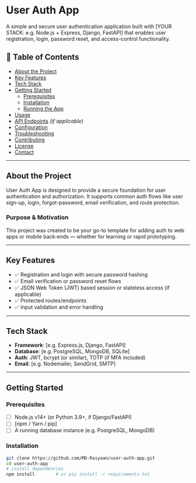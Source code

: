 # User Auth App

A simple and secure user authentication application built with [YOUR STACK: e.g. Node.js + Express, Django, FastAPI] that enables user registration, login, password reset, and access-control functionality.

## 📝 Table of Contents

- [About the Project](#about-the-project)  
- [Key Features](#key-features)  
- [Tech Stack](#tech-stack)  
- [Getting Started](#getting-started)  
  - [Prerequisites](#prerequisites)  
  - [Installation](#installation)  
  - [Running the App](#running-the-app)  
- [Usage](#usage)  
- [API Endpoints](#api-endpoints) *(if applicable)*  
- [Configuration](#configuration)  
- [Troubleshooting](#troubleshooting)  
- [Contributing](#contributing)  
- [License](#license)  
- [Contact](#contact)

---

## About the Project

User Auth App is designed to provide a secure foundation for user authentication and authorization. It supports common auth flows like user sign-up, login, forgot-password, email verification, and route protection.

### Purpose & Motivation  
This project was created to be your go-to template for adding auth to web apps or mobile back‑ends — whether for learning or rapid prototyping.

---

## Key Features

- ✅ Registration and login with secure password hashing  
- ✅ Email verification or password reset flows  
- ✅ JSON Web Token (JWT) based session or stateless access (if applicable)  
- ✅ Protected routes/endpoints  
- ✅ Input validation and error handling

---

## Tech Stack

- **Framework**: [e.g. Express.js, Django, FastAPI]  
- **Database**: [e.g. PostgreSQL, MongoDB, SQLite]  
- **Auth**: JWT, bcrypt (or similar), TOTP (if MFA included)  
- **Email**: [e.g. Nodemailer, SendGrid, SMTP]  

---

## Getting Started

### Prerequisites

- [ ] Node.js v14+ (or Python 3.9+, if Django/FastAPI)  
- [ ] [npm / Yarn / pip]  
- [ ] A running database instance (e.g. PostgreSQL, MongoDB)

### Installation

```sh
git clone https://github.com/MD-Raiyaan/user-auth-app.git
cd user-auth-app
# install dependencies
npm install        # or pip install -r requirements.txt

